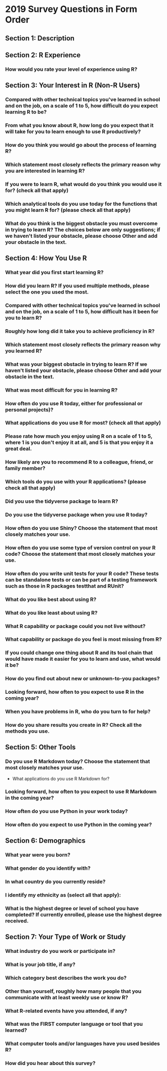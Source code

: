 # 2019 Survey Questions in Form Order

## Section 1: Description

## Section 2: R Experience

### How would you rate your level of experience using R?

## Section 3: Your Interest in R (Non-R Users)

### Compared with other technical topics you've learned in school and on the job, on a scale of 1 to 5, how difficult do you expect learning R to be?

### From what you know about R, how long do you expect that it will take for you to learn enough to use R productively?

### How do you think you would go about the process of learning R?

### Which statement most closely reflects the primary reason why you are interested in learning R?

### If you were to learn R, what would do you think you would use it for? (check all that apply)

### Which analytical tools do you use today for the functions that you might learn R for? (please check all that apply)

### What do you think is the biggest obstacle you must overcome in trying to learn R? The choices below are only suggestions; if we haven't listed your obstacle, please choose Other and add your obstacle in the text.

## Section 4: How You Use R

### What year did you first start learning R?

### How did you learn R? If you used multiple methods, please select the one you used the most.

### Compared with other technical topics you've learned in school and on the job, on a scale of 1 to 5, how difficult has it been for you to learn R?

### Roughly how long did it take you to achieve proficiency in R?

### Which statement most closely reflects the primary reason why you learned R?

### What was your biggest obstacle in trying to learn R? If we haven't listed your obstacle, please choose Other and add your obstacle in the text.

### What was most difficult for you in learning R?

### How often do you use R today, either for professional or personal projects)?

### What applications do you use R for most? (check all that apply)

### Please rate how much you enjoy using R on a scale of 1 to 5, where 1 is you don't enjoy it at all, and 5 is that you enjoy it a great deal.

### How likely are you to recommend R to a colleague, friend, or family member?

### Which tools do you use with your R applications? (please check all that apply)

### Did you use the tidyverse package to learn R?

### Do you use the tidyverse package when you use R today?

### How often do you use Shiny? Choose the statement that most closely matches your use.

### How often do you use some type of version control on your R code? Choose the statement that most closely matches your use.

### How often do you write unit tests for your R code? These tests can be standalone tests or can be part of a testing framework such as those in R packages testthat and RUnit?

### What do you like best about using R?

### What do you like least about using R?

### What R capability or package could you not live without?

### What capability or package do you feel is most missing from R?

### If you could change one thing about R and its tool chain that would have made it easier for you to learn and use, what would it be?

### How do you find out about new or unknown-to-you packages?

### Looking forward, how often to you expect to use R in the coming year?

### When you have problems in R, who do you turn to for help?

### How do you share results you create in R? Check all the methods you use.

## Section 5: Other Tools

### Do you use R Markdown today? Choose the statement that most closely matches your use.

- What applications do you use R Markdown for?

### Looking forward, how often to you expect to use R Markdown in the coming year?

### How often do you use Python in your work today?

### How often do you expect to use Python in the coming year?

## Section 6: Demographics

### What year were you born?

### What gender do you identify with?

### In what country do you currently reside?

### I identify my ethnicity as (select all that apply):

### What is the highest degree or level of school you have completed? If currently enrolled, please use the highest degree received.

## Section 7: Your Type of Work or Study

### What industry do you work or participate in?

### What is your job title, if any?

### Which category best describes the work you do?

### Other than yourself, roughly how many people that you communicate with at least weekly use or know R?

### What R-related events have you attended, if any?

### What was the FIRST computer language or tool that you learned?

### What computer tools and/or languages have you used besides R?

### How did you hear about this survey?

